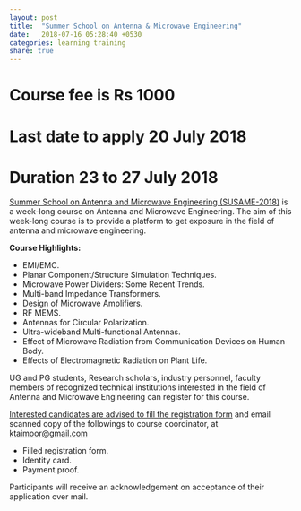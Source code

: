 ```yaml
---
layout: post
title:  "Summer School on Antenna & Microwave Engineering"
date:   2018-07-16 05:28:40 +0530
categories: learning training
share: true
---
```

# Course fee is Rs 1000
# Last date to apply 20 July 2018
# Duration 23 to 27 July 2018

[Summer School on Antenna and Microwave Engineering (SUSAME-2018)](http://www.nits.ac.in/workshops/Brochure_Summer_School_on_Antenna_and_Microwave_Engineering_23072018.pdf) is a week-long course on Antenna and Microwave Engineering. The aim of this week-long course is to provide a platform to get exposure in the field of antenna and microwave engineering.

__Course Highlights:__

- EMI/EMC.
- Planar Component/Structure Simulation Techniques.
- Microwave Power Dividers: Some Recent Trends.
- Multi-band Impedance Transformers.
- Design of Microwave Amplifiers.
- RF MEMS.
- Antennas for Circular Polarization.
- Ultra-wideband Multi-functional Antennas.
- Effect of Microwave Radiation from Communication Devices on Human Body.
- Effects of Electromagnetic Radiation on Plant Life.

UG and PG students, Research scholars, industry personnel, faculty members of recognized technical institutions interested in the field of Antenna and Microwave Engineering can register for this course.

[Interested candidates are advised to fill the registration form](http://www.nits.ac.in/workshops/Brochure_Summer_School_on_Antenna_and_Microwave_Engineering_23072018.pdf) and email scanned copy of the followings to course coordinator, at ktaimoor@gmail.com

- Filled registration form.
- Identity card.
- Payment proof.

Participants will receive an acknowledgement on acceptance of their application over mail.
